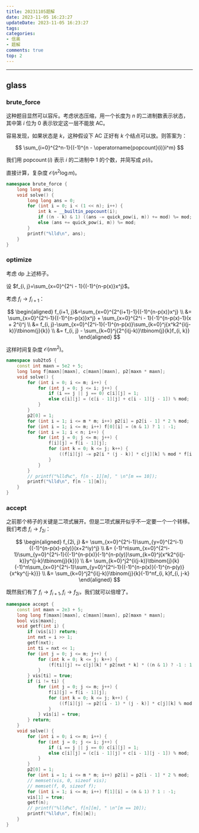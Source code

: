 ```yaml
---
title: 20231105题解
date: 2023-11-05 16:23:27
updateDate: 2023-11-05 16:23:27
tags:
categories:
- 信奥
- 题解
comments: true
top: 2
---
```

---
<!--more-->

## glass

### brute_force

这种题目显然可以容斥。考虑状态压缩，用一个长度为 $n$ 的二进制数表示状态，其中第 $i$ 位为 0 表示钦定这一层不能放 AC。

容易发现，如果状态是 $k$，这种假设下 AC 正好有 $k$ 个结点可以放。则答案为：

$$
\sum_{i=0}^{2^n-1}{(-1)^{n - \operatorname{popcount}(i)}i^m}
$$

我们用 $\operatorname{popcount}(i)$ 表示 $i$ 的二进制中 1 的个数，并简写成 $p(i)$。

直接计算，复杂度 $\mathcal{O}(n^2 \log m)$。

```cpp
namespace brute_force {
    long long ans;
    void solve() {
        long long ans = 0;
        for (int i = 0; i < (1 << n); i++) {
            int k = __builtin_popcount(i);
            if ((n - k) & 1) ((ans -= quick_pow(i, m)) += mod) %= mod;
            else (ans += quick_pow(i, m)) %= mod;
        }
        printf("%lld\n", ans);
    }
}
```

### optimize

考虑 dp 上述柿子。

设 $f_{i, j}=\sum_{x=0}^{2^i - 1}{(-1)^{n-p(x)}x^j}$。

考虑 $f_i \to f_{i+1}$：

$$
\begin{aligned}
f_{i+1, j}&=\sum_{x=0}^{2^{i+1}-1}{(-1)^{n-p(x)}x^j} \\
&= \sum_{x=0}^{2^i-1}{(-1)^{n-p(x)}x^j} + \sum_{x=0}^{2^i - 1}(-1)^{n-p(x)-1}(x + 2^i)^j \\
&= f_{i, j}-\sum_{x=0}^{2^i-1}(-1)^{n-p(x)}\sum_{k=0}^j{x^k2^{i(j-k)}\tbinom{j}{k}} \\
&= f_{i, j} - \sum_{k=0}^j{2^{i(j-k)}\tbinom{j}{k}f_{i, k}}
\end{aligned}
$$

这样时间复杂度 $\mathcal{O}(nm^2)$。

```cpp
namespace sub2to5 {
    const int maxn = 5e2 + 5;
    long long f[maxn][maxn], c[maxn][maxn], p2[maxn * maxn];
    void solve() {
        for (int i = 0; i <= m; i++) {
            for (int j = 0; j <= i; j++) {
                if (i == j || j == 0) c[i][j] = 1;
                else c[i][j] = (c[i - 1][j] + c[i - 1][j - 1]) % mod;
            }
        }
        p2[0] = 1;
        for (int i = 1; i <= m * m; i++) p2[i] = p2[i - 1] * 2 % mod;
        for (int i = 1; i <= m; i++) f[0][i] = (n & 1) ? 1 : -1;
        for (int i = 1; i < n; i++) {
            for (int j = 0; j <= m; j++) {
                f[i][j] = f[i - 1][j];
                for (int k = 0; k <= j; k++) {
                    ((f[i][j] -= p2[i * (j - k)] * c[j][k] % mod * f[i - 1][k] % mod) += mod) %= mod;
                }
            }
        }
        // printf("%lld%c", f[n - 1][m], " \n"[m == 10]);
        printf("%lld\n", f[n - 1][m]);
    }
}
```

### accept

之前那个柿子的关键是二项式展开。但是二项式展开似乎不一定要一个一个转移。我们考虑 $f_i \to f_{2i}$：

$$
\begin{aligned}
f_{2i, j} &= \sum_{x=0}^{2^i-1}\sum_{y=0}^{2^i-1}{(-1)^{n-p(x)-p(y)}(x+2^iy)^j} \\
&= (-1)^n\sum_{x=0}^{2^i-1}\sum_{y=0}^{2^i-1}{(-1)^{n-p(x)}(-1)^{n-p(y)}\sum_{k=0}^j{x^k2^{i(j-k)}y^{j-k}\tbinom{j}{k}}} \\
&= \sum_{k=0}^j2^{i(j-k)}\tbinom{j}{k}(-1)^n\sum_{x=0}^{2^i-1}\sum_{y=0}^{2^i-1}{(-1)^{n-p(x)}(-1)^{n-p(y)}{x^ky^{j-k}}} \\
&= \sum_{k=0}^j2^{i(j-k)}\tbinom{j}{k}(-1)^nf_{i, k}f_{i, j-k}
\end{aligned}
$$

既然我们有了 $f_i \to f_{i+1},f_i \to f_{2i}$，我们就可以倍增了。

```cpp
namespace accept {
    const int maxn = 2e3 + 5;
    long long f[maxn][maxn], c[maxn][maxn], p2[maxn * maxn];
    bool vis[maxn];
    void getf(int i) {
        if (vis[i]) return;
        int nxt = i >> 1;
        getf(nxt);
        int ti = nxt << 1;
        for (int j = 0; j <= m; j++) {
            for (int k = 0; k <= j; k++) {
                (f[ti][j] += c[j][k] * p2[nxt * k] * ((n & 1) ? -1 : 1) % mod * f[nxt][j - k] % mod * f[nxt][k] % mod + mod) %= mod;
            }
        } vis[ti] = true;
        if (i != ti) {
            for (int j = 0; j <= m; j++) {
                f[i][j] = f[i - 1][j];
                for (int k = 0; k <= j; k++) {
                    ((f[i][j] -= p2[(i - 1) * (j - k)] * c[j][k] % mod * f[i - 1][k] % mod) += mod) %= mod;
                }
            } vis[i] = true;
        } return;
    }
    void solve() {
        for (int i = 0; i <= m; i++) {
            for (int j = 0; j <= i; j++) {
                if (i == j || j == 0) c[i][j] = 1;
                else c[i][j] = (c[i - 1][j] + c[i - 1][j - 1]) % mod;
            }
        }
        p2[0] = 1;
        for (int i = 1; i <= m * m; i++) p2[i] = p2[i - 1] * 2 % mod;
        // memset(vis, 0, sizeof vis);
        // memset(f, 0, sizeof f);
        for (int i = 1; i <= m; i++) f[1][i] = (n & 1) ? 1 : -1;
        vis[1] = true;
        getf(n);
        // printf("%lld%c", f[n][m], " \n"[m == 10]);
        printf("%lld\n", f[n][m]);
    }
}
```